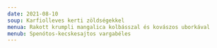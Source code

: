 ```yaml
---
date: 2021-08-10
soup: Karfiolleves kerti zöldségekkel
menua: Rakott krumpli mangalica kolbásszal és kovászos uborkával
menub: Spenótos-kecskesajtos vargabéles
---
```

